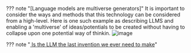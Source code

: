 
??? note "[Language models are multiverse generators]"
    It is important to consider the ways and methods that this technology can be considered from a high-level. Here is one such example as describing LLMS and enabling a 'multiverse' of ideas/potentials to be created without having to collapse upon one potential way of thinkin. 
    ![image](https://github.com/ianderrington/genai/assets/76016868/001ae86b-dfc6-40ed-83c8-88a7e4238020)


??? note "[ Is the LLM the last invention we ever need to make](https://www.youtube.com/watch?v=w0SrO6Iyeds&t=1s)"
